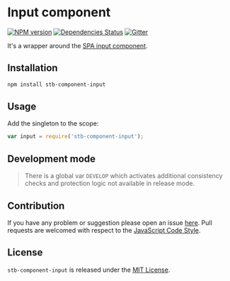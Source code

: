 Input component
===============

[![NPM version](https://img.shields.io/npm/v/stb-component-input.svg?style=flat-square)](https://www.npmjs.com/package/stb-component-input)
[![Dependencies Status](https://img.shields.io/david/stbsdk/component-input.svg?style=flat-square)](https://david-dm.org/stbsdk/component-input)
[![Gitter](https://img.shields.io/badge/gitter-join%20chat-blue.svg?style=flat-square)](https://gitter.im/DarkPark/stbsdk)


It's a wrapper around the [SPA input component](https://github.com/spasdk/component-input).


## Installation ##

```bash
npm install stb-component-input
```


## Usage ##

Add the singleton to the scope:

```js
var input = require('stb-component-input');
```


## Development mode ##

> There is a global var `DEVELOP` which activates additional consistency checks and protection logic not available in release mode.


## Contribution ##

If you have any problem or suggestion please open an issue [here](https://github.com/stbsdk/component-input/issues).
Pull requests are welcomed with respect to the [JavaScript Code Style](https://github.com/DarkPark/jscs).


## License ##

`stb-component-input` is released under the [MIT License](license.md).
